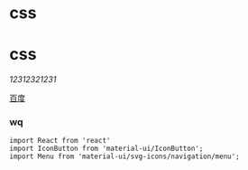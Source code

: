 <h1>css</h1>

# css

*12312321231*

[百度](http://www.baidu.com)

### wq

```
import React from 'react'
import IconButton from 'material-ui/IconButton';
import Menu from 'material-ui/svg-icons/navigation/menu';
```
